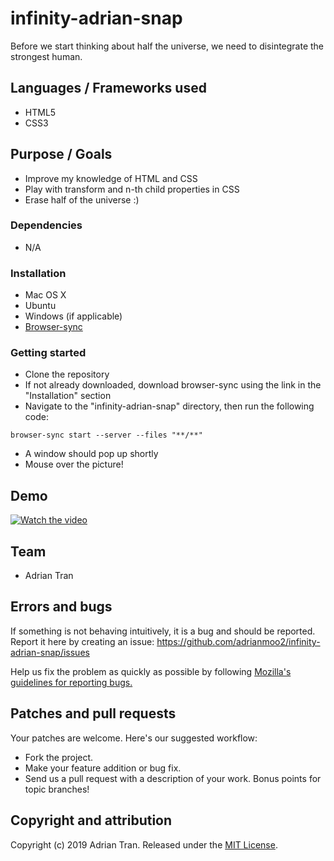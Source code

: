 # infinity-adrian-snap

Before we start thinking about half the universe, we need to disintegrate the strongest human.

## Languages / Frameworks used

* HTML5
* CSS3

## Purpose / Goals

* Improve my knowledge of HTML and CSS
* Play with transform and n-th child properties in CSS
* Erase half of the universe :)

### Dependencies

* N/A

### Installation

* Mac OS X
* Ubuntu
* Windows (if applicable)
* [Browser-sync](https://www.browsersync.io/)

### Getting started

* Clone the repository
* If not already downloaded, download browser-sync using the link in the "Installation" section
* Navigate to the "infinity-adrian-snap" directory, then run the following code:

```
browser-sync start --server --files "**/**"
```
* A window should pop up shortly
* Mouse over the picture!


## Demo

[![Watch the video](![github-photo](https://user-images.githubusercontent.com/14877762/58935033-0c354900-8721-11e9-9b99-dcc47d200db3.png)
)](https://youtu.be/YtmkLQc4kIE)

## Team

* Adrian Tran

## Errors and bugs

If something is not behaving intuitively, it is a bug and should be reported.
Report it here by creating an issue: https://github.com/adrianmoo2/infinity-adrian-snap/issues

Help us fix the problem as quickly as possible by following [Mozilla's guidelines for reporting bugs.](https://developer.mozilla.org/en-US/docs/Mozilla/QA/Bug_writing_guidelines#General_Outline_of_a_Bug_Report)

## Patches and pull requests

Your patches are welcome. Here's our suggested workflow:
 
* Fork the project.
* Make your feature addition or bug fix.
* Send us a pull request with a description of your work. Bonus points for topic branches!

## Copyright and attribution

Copyright (c) 2019 Adrian Tran. Released under the [MIT License](https://github.com/adrianmoo2/infinity-adrian-snap/blob/master/LICENSE).
